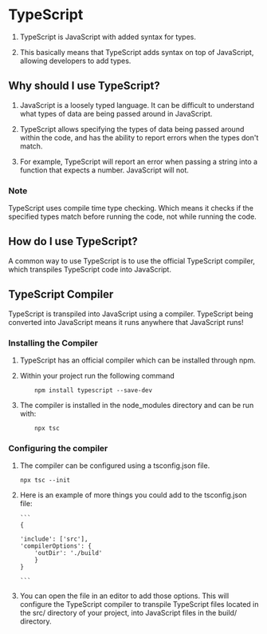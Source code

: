 # TypeScript

1. TypeScript is JavaScript with added syntax for types.

2. This basically means that TypeScript adds syntax on top of JavaScript, allowing developers to add types.

## Why should I use TypeScript?

1. JavaScript is a loosely typed language. It can be difficult to understand what types of data are being passed around in JavaScript.

2. TypeScript allows specifying the types of data being passed around within the code, and has the ability to report errors when the types don't match.

3. For example, TypeScript will report an error when passing a string into a function that expects a number. JavaScript will not.

### Note

TypeScript uses compile time type checking. Which means it checks if the specified types match before running the code, not while running the code.

## How do I use TypeScript?

A common way to use TypeScript is to use the official TypeScript compiler, which transpiles TypeScript code into JavaScript.

## TypeScript Compiler

TypeScript is transpiled into JavaScript using a compiler. TypeScript being converted into JavaScript means it runs anywhere that JavaScript runs!

### Installing the Compiler

1. TypeScript has an official compiler which can be installed through npm.

2. Within your project run the following command

   ```
       npm install typescript --save-dev

   ```

3. The compiler is installed in the node_modules directory and can be run with:

   ```
       npx tsc

   ```

### Configuring the compiler

1.  The compiler can be configured using a tsconfig.json file.

    ```
    npx tsc --init

    ```

2.  Here is an example of more things you could add to the tsconfig.json file:

        ```
        {

        'include': ['src'],
        'compilerOptions': {
            'outDir': './build'
            }
        }

        ```

3. You can open the file in an editor to add those options. This will configure the TypeScript compiler to transpile TypeScript files located in the src/ directory of your project, into JavaScript files in the build/ directory.
